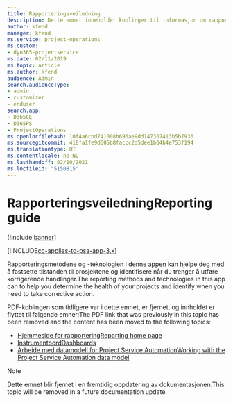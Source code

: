 ```yaml
---
title: Rapporteringsveiledning
description: Dette emnet inneholder koblinger til informasjon om rapportering.
author: kfend
manager: kfend
ms.service: project-operations
ms.custom:
- dyn365-projectservice
ms.date: 02/11/2019
ms.topic: article
ms.author: kfend
audience: Admin
search.audienceType:
- admin
- customizer
- enduser
search.app:
- D365CE
- D365PS
- ProjectOperations
ms.openlocfilehash: 10f4a6cbd741008b696ae9dd147307413b5b7936
ms.sourcegitcommit: 418fa1fe9d605b8faccc2d5dee1b04b4e753f194
ms.translationtype: HT
ms.contentlocale: nb-NO
ms.lasthandoff: 02/10/2021
ms.locfileid: "5150815"
---
```

# <a name="reporting-guide"></a><span data-ttu-id="8f188-103">Rapporteringsveiledning</span><span class="sxs-lookup"><span data-stu-id="8f188-103">Reporting guide</span></span>

[!include [banner](../../includes/psa-now-project-operations.md)]

[!INCLUDE[cc-applies-to-psa-app-3.x](../../includes/cc-applies-to-psa-app-3x.md)]

<span data-ttu-id="8f188-104">Rapporteringsmetodene og -teknologien i denne appen kan hjelpe deg med å fastsette tilstanden til prosjektene og identifisere når du trenger å utføre korrigerende handlinger.</span><span class="sxs-lookup"><span data-stu-id="8f188-104">The reporting methods and technologies in this app can to help you determine the health of your projects and identify when you need to take corrective action.</span></span> 

<span data-ttu-id="8f188-105">PDF-koblingen som tidligere var i dette emnet, er fjernet, og innholdet er flyttet til følgende emner:</span><span class="sxs-lookup"><span data-stu-id="8f188-105">The PDF link that was previously in this topic has been removed and the content has been moved to the following topics:</span></span>

- [<span data-ttu-id="8f188-106">Hjemmeside for rapportering</span><span class="sxs-lookup"><span data-stu-id="8f188-106">Reporting home page</span></span>](../reports-reporting-dynamics-365-project-service.md)
- [<span data-ttu-id="8f188-107">Instrumentbord</span><span class="sxs-lookup"><span data-stu-id="8f188-107">Dashboards</span></span>](../reports-dashboards.md)
- [<span data-ttu-id="8f188-108">Arbeide med datamodell for Project Service Automation</span><span class="sxs-lookup"><span data-stu-id="8f188-108">Working with the Project Service Automation data model</span></span>](../reports-working-project-service-data-model.md)

> [!NOTE]
> <span data-ttu-id="8f188-109">Dette emnet blir fjernet i en fremtidig oppdatering av dokumentasjonen.</span><span class="sxs-lookup"><span data-stu-id="8f188-109">This topic will be removed in a future documentation update.</span></span> 
